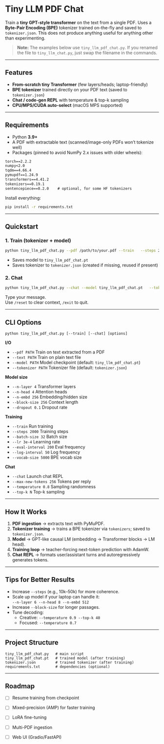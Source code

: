 # Tiny LLM PDF Chat

Train a **tiny GPT-style transformer** on the text from a single PDF.
Uses a **Byte-Pair Encoding (BPE)** tokenizer trained on-the-fly and saved to `tokenizer.json`. This does not produce anything useful for anything other than experimenting.

> **Note:** The examples below use `tiny_llm_pdf_chat.py`. If you renamed the file to `tiny_llm_chat.py`, just swap the filename in the commands.

---

## Features

- **From-scratch tiny Transformer** (few layers/heads; laptop-friendly)
- **BPE tokenizer** trained directly on your PDF text (saved to `tokenizer.json`)
- **Chat / code-gen REPL** with temperature & top-k sampling
- **CPU/MPS/CUDA auto-select** (macOS MPS supported)

---

## Requirements

- Python **3.9+**
- A PDF with extractable text (scanned/image-only PDFs won’t tokenize well)
- Packages (pinned to avoid NumPy 2.x issues with older wheels):

```txt
torch==2.2.2
numpy<2.0
tqdm==4.66.4
pymupdf==1.24.9
transformers==4.41.2
tokenizers==0.19.1
sentencepiece==0.2.0    # optional, for some HF tokenizers
```

Install everything:

```bash
pip install -r requirements.txt
```

---

## Quickstart

### 1. Train (tokenizer + model)

```bash
python tiny_llm_pdf_chat.py --pdf /path/to/your.pdf --train   --steps 2000 --batch-size 32 --block-size 256 --vocab-size 5000   --tokenizer tokenizer.json
```

- Saves model to `tiny_llm_pdf_chat.pt`  
- Saves tokenizer to `tokenizer.json` (created if missing, reused if present)

### 2. Chat

```bash
python tiny_llm_pdf_chat.py --chat --model tiny_llm_pdf_chat.pt   --tokenizer tokenizer.json --max-new-tokens 128 --temperature 0.9
```

Type your message.  
Use `/reset` to clear context, `/exit` to quit.

---

## CLI Options

```
python tiny_llm_pdf_chat.py [--train] [--chat] [options]
```

**I/O**
- `--pdf PATH`        Train on text extracted from a PDF  
- `--text PATH`       Train on plain text file  
- `--model PATH`      Model checkpoint (default: `tiny_llm_pdf_chat.pt`)  
- `--tokenizer PATH`  Tokenizer file (default: `tokenizer.json`)  

**Model size**
- `--n-layer 4`       Transformer layers  
- `--n-head 4`        Attention heads  
- `--n-embd 256`      Embedding/hidden size  
- `--block-size 256`  Context length  
- `--dropout 0.1`     Dropout rate  

**Training**
- `--train`           Run training  
- `--steps 2000`      Training steps  
- `--batch-size 32`   Batch size  
- `--lr 3e-4`         Learning rate  
- `--eval-interval 200`  Eval frequency  
- `--log-interval 50`    Log frequency  
- `--vocab-size 5000`    BPE vocab size  

**Chat**
- `--chat`            Launch chat REPL  
- `--max-new-tokens 256`  Tokens per reply  
- `--temperature 0.8`     Sampling randomness  
- `--top-k N`             Top-k sampling  

---

## How It Works

1. **PDF ingestion** → extracts text with PyMuPDF.  
2. **Tokenizer training** → trains a BPE tokenizer via `tokenizers`; saved to `tokenizer.json`.  
3. **Model** → GPT-like causal LM (embedding → Transformer blocks → LM head).  
4. **Training loop** → teacher-forcing next-token prediction with AdamW.  
5. **Chat REPL** → formats user/assistant turns and autoregressively generates tokens.  

---

## Tips for Better Results

- Increase `--steps` (e.g., 10k–50k) for more coherence.  
- Scale up model if your laptop can handle it:  
  `--n-layer 6 --n-head 8 --n-embd 512`  
- Increase `--block-size` for longer passages.  
- Tune decoding:  
  - Creative: `--temperature 0.9 --top-k 40`  
  - Focused: `--temperature 0.7`  

---

## Project Structure

```
tiny_llm_pdf_chat.py   # main script
tiny_llm_pdf_chat.pt   # trained model (after training)
tokenizer.json         # trained tokenizer (after training)
requirements.txt       # dependencies (optional)
```

---

## Roadmap

- [ ] Resume training from checkpoint  
- [ ] Mixed-precision (AMP) for faster training  
- [ ] LoRA fine-tuning  
- [ ] Multi-PDF ingestion  
- [ ] Web UI (Gradio/FastAPI)  

